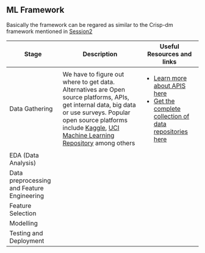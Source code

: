 ## ML Framework
Basically the framework can be regared as similar to the Crisp-dm framework mentioned in [Session2](https://github.com/Joy879/Africa-Data-School-Curriculum/blob/main/notebooks/2_Frameworks_%26_Tools/02Lesson%20Data%20framework%20%26%20Tools.pdf)

|Stage|Description|Useful Resources and links|
|-----|-------|---------|
| Data Gathering|We have to figure out where to get data. Alternatives are Open source platforms, APIs, get internal data, big data or use surveys. Popular open source platforms include [Kaggle](https://www.kaggle.com/datasets), [UCI Machine Learning Repository](https://archive.ics.uci.edu/datasets) among others| <ul><li>[Learn more about APIS here](https://rapidapi.com/collection/list-of-free-apis)</li><li>[Get the complete collection of data repositories here](https://www.kdnuggets.com/2022/04/complete-collection-data-repositories-part-2.html)</li></ul>
|EDA (Data Analysis)|||
|Data preprocessing and Feature Engineering|||
|Feature Selection|||
|Modelling|||
|Testing and Deployment|||
